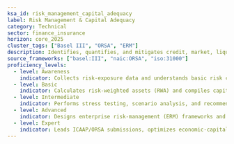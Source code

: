 ```yaml
---
ksa_id: risk_management_capital_adequacy
label: Risk Management & Capital Adequacy
category: Technical
sector: finance_insurance
horizon: core_2025
cluster_tags: ["Basel III", "ORSA", "ERM"]
description: Identifies, quantifies, and mitigates credit, market, liquidity, and operational risks while ensuring capital levels meet Basel III, NAIC, and Own-Risk & Solvency Assessment (ORSA) requirements.
source_frameworks: ["basel:III", "naic:ORSA", "iso:31000"]
proficiency_levels:
  - level: Awareness
    indicator: Collects risk-exposure data and understands basic risk categories.
  - level: Basic
    indicator: Calculates risk-weighted assets (RWA) and compiles capital-adequacy reports.
  - level: Intermediate
    indicator: Performs stress testing, scenario analysis, and recommends risk-mitigation tactics.
  - level: Advanced
    indicator: Designs enterprise risk-management (ERM) frameworks and aligns capital strategy with risk appetite.
  - level: Expert
    indicator: Leads ICAAP/ORSA submissions, optimizes economic-capital models, and influences supervisory policy.
---
```

